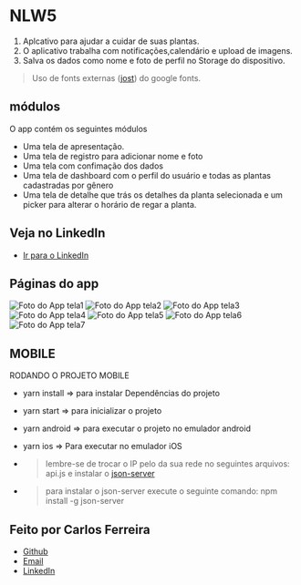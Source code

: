# NLW5 
1. Aplcativo para ajudar a cuidar de suas plantas.
2. O aplicativo trabalha com notificações,calendário e upload de imagens.
3. Salva os dados como nome e foto de perfil no Storage do dispositivo.
> Uso de fonts externas ([jost](https://fonts.google.com/specimen/Jost)) do google fonts.

## módulos

O app contém os seguintes módulos

* Uma tela de apresentação.
* Uma tela de registro para adicionar nome e foto
* Uma tela com confimação dos dados
* Uma tela de dashboard com o perfil do usuário e todas as plantas cadastradas por gênero  
* Uma tela de detalhe que trás os detalhes da planta selecionada e um picker para alterar o horário de regar a planta. 

## Veja no LinkedIn
* [Ir para o LinkedIn](https://www.linkedin.com/posts/carlos-ferreira-4b2ba219a_milhaextra-reactnative-nlw5-activity-6791517217042264064-hzv6)

## Páginas do app
![Foto do App tela1](https://github.com/CarlosSTS/NLW5/blob/master/images/screen1.png)
![Foto do App tela2](https://github.com/CarlosSTS/NLW5/blob/master/images/screen2.png)
![Foto do App tela3](https://github.com/CarlosSTS/NLW5/blob/master/images/screen3.png)
![Foto do App tela4](https://github.com/CarlosSTS/NLW5/blob/master/images/screen4.png)
![Foto do App tela5](https://github.com/CarlosSTS/NLW5/blob/master/images/screen5.png)
![Foto do App tela6](https://github.com/CarlosSTS/NLW5/blob/master/images/screen6.png)
![Foto do App tela7](https://github.com/CarlosSTS/NLW5/blob/master/images/screen7.png)

## MOBILE
RODANDO O PROJETO MOBILE
* yarn install => para instalar Dependências do projeto
* yarn start => para inicializar o projeto
* yarn android => para executar o projeto no emulador android
* yarn ios => Para executar no emulador iOS
* > lembre-se de trocar o IP pelo da sua rede no seguintes arquivos: api.js e instalar o [json-server](https://github.com/typicode/json-server)

* > para instalar o json-server execute o seguinte comando: npm install -g json-server

## Feito por Carlos Ferreira
* [Github](https://www.github.com/CarlosSTS)
* [Email](mailto://carlossts826@gmail.com)
* [LinkedIn](https://www.linkedin.com/in/carlos-ferreira-4b2ba219a/)

